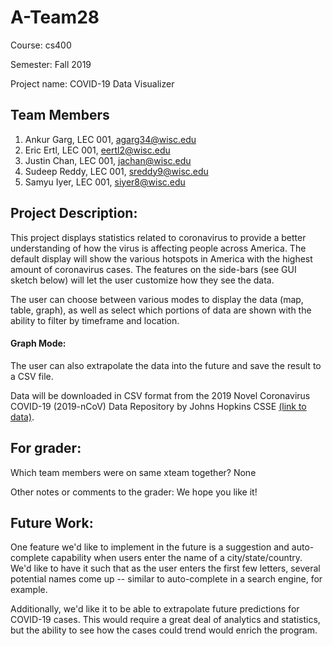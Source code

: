 # A-Team28

Course: cs400

Semester: Fall 2019

Project name: COVID-19 Data Visualizer

## Team Members

1. Ankur Garg, LEC 001, agarg34@wisc.edu
2. Eric Ertl, LEC 001, eertl2@wisc.edu
3. Justin Chan, LEC 001, jachan@wisc.edu
4. Sudeep Reddy, LEC 001, sreddy9@wisc.edu
5. Samyu Iyer, LEC 001, siyer8@wisc.edu

## Project Description: 
This project displays statistics related to coronavirus to provide a better understanding of how the virus is affecting people across America. The default display will show the various hotspots in America with the highest amount of coronavirus cases. The features on the side-bars (see GUI sketch below) will let the user customize how they see the data.

The user can choose between various modes to display the data (map, table, graph), as well as select which portions of data are shown with the ability to filter by timeframe and location.

#### Graph Mode:

The user can also extrapolate the data into the future and save the result to a CSV file.

Data will be downloaded in CSV format from the 2019 Novel Coronavirus COVID-19 (2019-nCoV) Data Repository by Johns Hopkins CSSE [(link to data)](https://github.com/CSSEGISandData/COVID-19).

## For grader:

Which team members were on same xteam together?
None

Other notes or comments to the grader:
We hope you like it!

## Future Work:
One feature we'd like to implement in the future is a suggestion and auto-complete capability when users enter the name of a city/state/country. We'd like to have it such that as the user enters the first few letters, several potential names come up -- similar to auto-complete in a search engine, for example. 

Additionally, we'd like it to be able to extrapolate future predictions for COVID-19 cases. This would require a great deal of analytics and statistics, but the ability to see how the cases could trend would enrich the program. 
